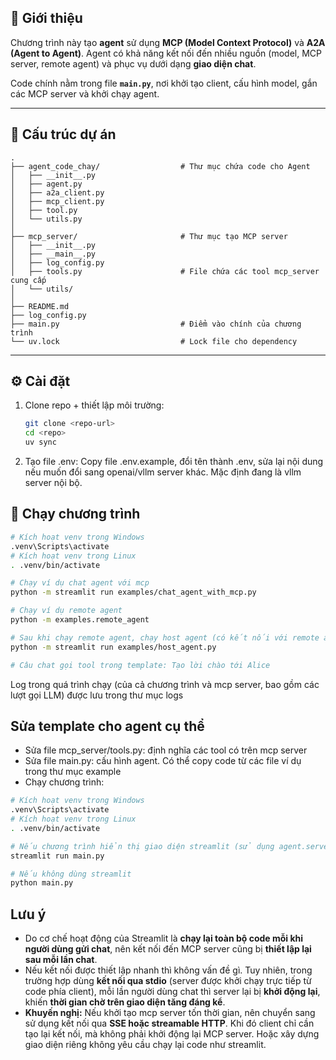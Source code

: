 ## 🧠 Giới thiệu

Chương trình này tạo **agent** sử dụng **MCP (Model Context Protocol)** và **A2A (Agent to Agent)**.
Agent có khả năng kết nối đến nhiều nguồn (model, MCP server, remote agent) và phục vụ dưới dạng **giao diện chat**.

Code chính nằm trong file **`main.py`**, nơi khởi tạo client, cấu hình model, gắn các MCP server và khởi chạy agent.

---

## 📂 Cấu trúc dự án

```
.
├── agent_code_chay/                  # Thư mục chứa code cho Agent
│   ├── __init__.py
│   ├── agent.py
│   ├── a2a_client.py
│   ├── mcp_client.py
│   ├── tool.py
│   └── utils.py
│
├── mcp_server/                       # Thư mục tạo MCP server
│   ├── __init__.py
│   ├── __main__.py
│   ├── log_config.py
│   ├── tools.py                      # File chứa các tool mcp_server cung cấp
│   └── utils/
│
├── README.md
├── log_config.py
├── main.py                           # Điểm vào chính của chương trình
└── uv.lock                           # Lock file cho dependency
```

---

## ⚙️ Cài đặt

1. Clone repo + thiết lập môi trường:

   ```bash
   git clone <repo-url>
   cd <repo>
   uv sync
   ```
2. Tạo file .env: Copy file .env.example, đổi tên thành .env, sửa lại nội dung nếu muốn đổi sang openai/vllm server khác. Mặc định đang là vllm server nội bộ.
## 🚀 Chạy chương trình

```bash
# Kích hoạt venv trong Windows
.venv\Scripts\activate
# Kích hoạt venv trong Linux
. .venv/bin/activate

# Chạy ví dụ chat agent với mcp
python -m streamlit run examples/chat_agent_with_mcp.py

# Chạy ví dụ remote agent
python -m examples.remote_agent

# Sau khi chạy remote agent, chạy host agent (có kết nối với remote agent)
python -m streamlit run examples/host_agent.py

# Câu chat gọi tool trong template: Tạo lời chào tới Alice
```

Log trong quá trình chạy (của cả chương trình và mcp server, bao gồm các lượt gọi LLM) được lưu trong thư mục logs

## Sửa template cho agent cụ thể
* Sửa file mcp_server/tools.py: định nghĩa các tool có trên mcp server
* Sửa file main.py: cấu hình agent. Có thể copy code từ các file ví dụ trong thư mục example
* Chạy chương trình:
```bash
# Kích hoạt venv trong Windows
.venv\Scripts\activate
# Kích hoạt venv trong Linux
. .venv/bin/activate

# Nếu chương trình hiển thị giao diện streamlit (sử dụng agent.serve_as_chat_ui())
streamlit run main.py

# Nếu không dùng streamlit
python main.py
```

## Lưu ý
* Do cơ chế hoạt động của Streamlit là **chạy lại toàn bộ code mỗi khi người dùng gửi chat**, nên kết nối đến MCP server cũng bị **thiết lập lại sau mỗi lần chat**.
* Nếu kết nối được thiết lập nhanh thì không vấn đề gì. Tuy nhiên, trong trường hợp dùng **kết nối qua stdio** (server được khởi chạy trực tiếp từ code phía client), mỗi lần người dùng chat thì server lại bị **khởi động lại**, khiến **thời gian chờ trên giao diện tăng đáng kể**.
* **Khuyến nghị:** Nếu khởi tạo mcp server tốn thời gian, nên chuyển sang sử dụng kết nối qua **SSE hoặc streamable HTTP**. Khi đó client chỉ cần tạo lại kết nối, mà không phải khởi động lại MCP server. Hoặc xây dựng giao diện riêng không yêu cầu chạy lại code như streamlit.
